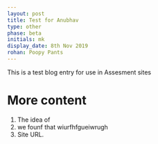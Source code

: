 ```yaml
---
layout: post
title: Test for Anubhav
type: other
phase: beta
initials: mk
display_date: 8th Nov 2019
rohan: Poopy Pants
---
```



This is a test blog entry for use in Assesment sites

<!--more-->

# More content

1. The idea of
2. we founf that wiurfhfgueiwrugh
3. Site URL.
